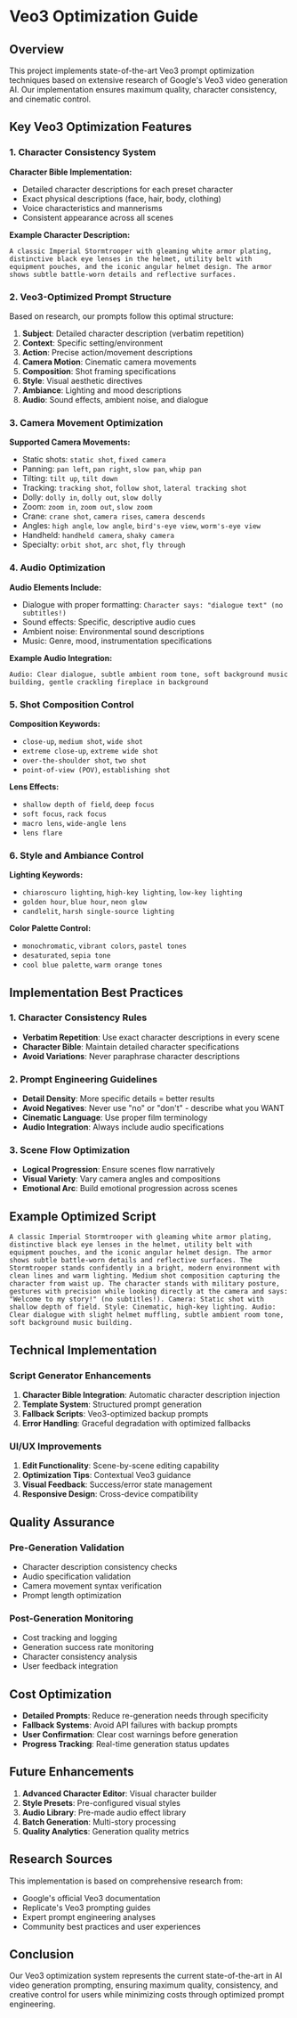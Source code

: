 # Veo3 Optimization Guide

## Overview

This project implements state-of-the-art Veo3 prompt optimization techniques based on extensive research of Google's Veo3 video generation AI. Our implementation ensures maximum quality, character consistency, and cinematic control.

## Key Veo3 Optimization Features

### 1. Character Consistency System

**Character Bible Implementation:**
- Detailed character descriptions for each preset character
- Exact physical descriptions (face, hair, body, clothing)
- Voice characteristics and mannerisms
- Consistent appearance across all scenes

**Example Character Description:**
```
A classic Imperial Stormtrooper with gleaming white armor plating, distinctive black eye lenses in the helmet, utility belt with equipment pouches, and the iconic angular helmet design. The armor shows subtle battle-worn details and reflective surfaces.
```

### 2. Veo3-Optimized Prompt Structure

Based on research, our prompts follow this optimal structure:

1. **Subject**: Detailed character description (verbatim repetition)
2. **Context**: Specific setting/environment
3. **Action**: Precise action/movement descriptions
4. **Camera Motion**: Cinematic camera movements
5. **Composition**: Shot framing specifications
6. **Style**: Visual aesthetic directives
7. **Ambiance**: Lighting and mood descriptions
8. **Audio**: Sound effects, ambient noise, and dialogue

### 3. Camera Movement Optimization

**Supported Camera Movements:**
- Static shots: `static shot`, `fixed camera`
- Panning: `pan left`, `pan right`, `slow pan`, `whip pan`
- Tilting: `tilt up`, `tilt down`
- Tracking: `tracking shot`, `follow shot`, `lateral tracking shot`
- Dolly: `dolly in`, `dolly out`, `slow dolly`
- Zoom: `zoom in`, `zoom out`, `slow zoom`
- Crane: `crane shot`, `camera rises`, `camera descends`
- Angles: `high angle`, `low angle`, `bird's-eye view`, `worm's-eye view`
- Handheld: `handheld camera`, `shaky camera`
- Specialty: `orbit shot`, `arc shot`, `fly through`

### 4. Audio Optimization

**Audio Elements Include:**
- Dialogue with proper formatting: `Character says: "dialogue text" (no subtitles!)`
- Sound effects: Specific, descriptive audio cues
- Ambient noise: Environmental sound descriptions
- Music: Genre, mood, instrumentation specifications

**Example Audio Integration:**
```
Audio: Clear dialogue, subtle ambient room tone, soft background music building, gentle crackling fireplace in background
```

### 5. Shot Composition Control

**Composition Keywords:**
- `close-up`, `medium shot`, `wide shot`
- `extreme close-up`, `extreme wide shot`
- `over-the-shoulder shot`, `two shot`
- `point-of-view (POV)`, `establishing shot`

**Lens Effects:**
- `shallow depth of field`, `deep focus`
- `soft focus`, `rack focus`
- `macro lens`, `wide-angle lens`
- `lens flare`

### 6. Style and Ambiance Control

**Lighting Keywords:**
- `chiaroscuro lighting`, `high-key lighting`, `low-key lighting`
- `golden hour`, `blue hour`, `neon glow`
- `candlelit`, `harsh single-source lighting`

**Color Palette Control:**
- `monochromatic`, `vibrant colors`, `pastel tones`
- `desaturated`, `sepia tone`
- `cool blue palette`, `warm orange tones`

## Implementation Best Practices

### 1. Character Consistency Rules

- **Verbatim Repetition**: Use exact character descriptions in every scene
- **Character Bible**: Maintain detailed character specifications
- **Avoid Variations**: Never paraphrase character descriptions

### 2. Prompt Engineering Guidelines

- **Detail Density**: More specific details = better results
- **Avoid Negatives**: Never use "no" or "don't" - describe what you WANT
- **Cinematic Language**: Use proper film terminology
- **Audio Integration**: Always include audio specifications

### 3. Scene Flow Optimization

- **Logical Progression**: Ensure scenes flow narratively
- **Visual Variety**: Vary camera angles and compositions
- **Emotional Arc**: Build emotional progression across scenes

## Example Optimized Script

```
A classic Imperial Stormtrooper with gleaming white armor plating, distinctive black eye lenses in the helmet, utility belt with equipment pouches, and the iconic angular helmet design. The armor shows subtle battle-worn details and reflective surfaces. The Stormtrooper stands confidently in a bright, modern environment with clean lines and warm lighting. Medium shot composition capturing the character from waist up. The character stands with military posture, gestures with precision while looking directly at the camera and says: "Welcome to my story!" (no subtitles!). Camera: Static shot with shallow depth of field. Style: Cinematic, high-key lighting. Audio: Clear dialogue with slight helmet muffling, subtle ambient room tone, soft background music building.
```

## Technical Implementation

### Script Generator Enhancements

1. **Character Bible Integration**: Automatic character description injection
2. **Template System**: Structured prompt generation
3. **Fallback Scripts**: Veo3-optimized backup prompts
4. **Error Handling**: Graceful degradation with optimized fallbacks

### UI/UX Improvements

1. **Edit Functionality**: Scene-by-scene editing capability
2. **Optimization Tips**: Contextual Veo3 guidance
3. **Visual Feedback**: Success/error state management
4. **Responsive Design**: Cross-device compatibility

## Quality Assurance

### Pre-Generation Validation

- Character description consistency checks
- Audio specification validation
- Camera movement syntax verification
- Prompt length optimization

### Post-Generation Monitoring

- Cost tracking and logging
- Generation success rate monitoring
- Character consistency analysis
- User feedback integration

## Cost Optimization

- **Detailed Prompts**: Reduce re-generation needs through specificity
- **Fallback Systems**: Avoid API failures with backup prompts
- **User Confirmation**: Clear cost warnings before generation
- **Progress Tracking**: Real-time generation status updates

## Future Enhancements

1. **Advanced Character Editor**: Visual character builder
2. **Style Presets**: Pre-configured visual styles
3. **Audio Library**: Pre-made audio effect library
4. **Batch Generation**: Multi-story processing
5. **Quality Analytics**: Generation quality metrics

## Research Sources

This implementation is based on comprehensive research from:
- Google's official Veo3 documentation
- Replicate's Veo3 prompting guides
- Expert prompt engineering analyses
- Community best practices and user experiences

## Conclusion

Our Veo3 optimization system represents the current state-of-the-art in AI video generation prompting, ensuring maximum quality, consistency, and creative control for users while minimizing costs through optimized prompt engineering. 